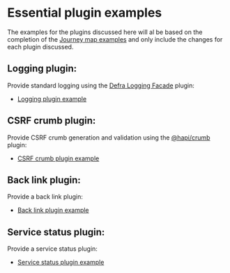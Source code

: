 # Essential plugin examples

The examples for the plugins discussed here will al be based on the completion of the [Journey map examples](../journey-map-examples/README.md)
and only include the changes for each plugin discussed.

## Logging plugin:

Provide standard logging using the [Defra Logging Facade](https://github.com/DEFRA/defra-logging-facade) plugin:
- [Logging plugin example](logging-example/README.md)  


## CSRF crumb plugin:

Provide CSRF crumb generation and validation using the [@hapi/crumb](https://www.npmjs.com/package/@hapi/crumb) plugin:
- [CSRF crumb plugin example](csrf-crumb-example/README.md)


## Back link plugin:

Provide a back link plugin:
- [Back link plugin example](back-link-example/README.md)


## Service status plugin:

Provide a service status plugin:
- [Service status plugin example](service-status-example/README.md)


